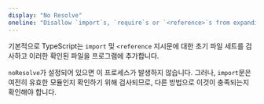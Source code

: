 ```yaml
---
display: "No Resolve"
oneline: "Disallow `import`s, `require`s or `<reference>`s from expanding the number of files TypeScript should add to a project."
---
```


기본적으로 TypeScript는 `import` 및 `<reference` 지시문에 대한 초기 파일 세트를 검사하고 이러한 확인된 파일을 프로그램에 추가합니다.

`noResolve`가 설정되어 있으면 이 프로세스가 발생하지 않습니다.
그러나, `import`문은 여전히 유효한 모듈인지 확인하기 위해 검사되므로, 다른 방법으로 이것이 충족되는지 확인해야 합니다.
